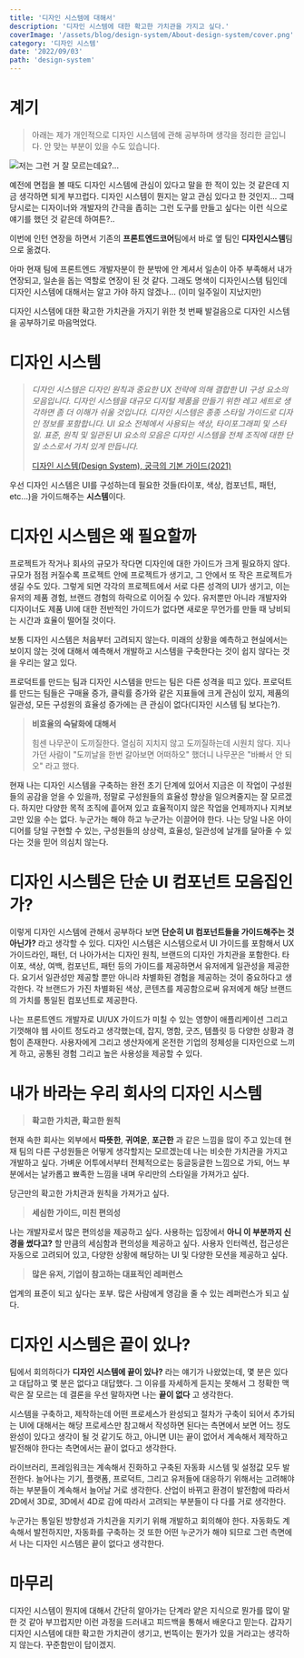 ```yaml
---
title: '디자인 시스템에 대해서'
description: '디자인 시스템에 대한 확고한 가치관을 가지고 싶다.'
coverImage: '/assets/blog/design-system/About-design-system/cover.png'
category: '디자인 시스템'
date: '2022/09/03'
path: 'design-system'
---
```


# 계기

> 아래는 제가 개인적으로 디자인 시스템에 관해 공부하며 생각을 정리한 글입니다. 안 맞는 부분이 있을 수도 있습니다.

![저는 그런 거 잘 모르는데요?...](/assets/blog/design-system/About-design-system/1.png)

예전에 면접을 볼 때도 디자인 시스템에 관심이 있다고 말을 한 적이 있는 것 같은데 지금 생각하면 되게 부끄럽다. 디자인 시스템이 뭔지는 알고 관심 있다고 한 것인지... 그때 당시로는 디자이너와 개발자의 간극을 좁히는 그런 도구를 만들고 싶다는 이런 식으로 얘기를 했던 것 같은데 하여튼?..

이번에 인턴 연장을 하면서 기존의 **프론트엔드코어**팀에서 바로 옆 팀인 **디자인시스템**팀으로 옮겼다.

아마 현재 팀에 프론트엔드 개발자분이 한 분밖에 안 계셔서 일손이 아주 부족해서 내가 연장되고, 일손을 돕는 역할로 연장이 된 것 같다. 그래도 명색이 디자인시스템 팀인데 디자인 시스템에 대해서는 알고 가야 하지 않겠나... (이미 일주일이 지났지만)

디자인 시스템에 대한 확고한 가치관을 가지기 위한 첫 번째 발걸음으로 디자인 시스템을 공부하기로 마음먹었다.

# 디자인 시스템

> _디자인 시스템은 디자인 원칙과 중요한 UX 전략에 의해 결합한 UI 구성 요소의 모음입니다. 디자인 시스템을 대규모 디지털 제품을 만들기 위한 레고 세트로 생각하면 좀 더 이해가 쉬울 것입니다. 디자인 시스템은 종종 스타일 가이드로 디자인 정보를 포함합니다. UI 요소 전체에서 사용되는 색상, 타이포그래피 및 스타일. 표준, 원칙 및 일관된 UI 요소의 모음은 디자인 시스템을 전체 조직에 대한 단일 소스로서 가치 있게 만듭니다._ 
>
> [디자인 시스템(Design System), 궁극의 기본 가이드(2021)](https://designlog.org/2512900)

우선 디자인 시스템은 UI를 구성하는데 필요한 것들(타이포, 색상, 컴포넌트, 패턴, etc...)을 가이드해주는 **시스템**이다. 

# 디자인 시스템은 왜 필요할까

프로젝트가 작거나 회사의 규모가 작다면 디자인에 대한 가이드가 크게 필요하지 않다. 규모가 점점 커질수록 프로젝트 안에 프로젝트가 생기고, 그 안에서 또 작은 프로젝트가 생길 수도 있다. 그렇게 되면 각각의 프로젝트에서 서로 다른 성격의 UI가 생기고, 이는 유저의 제품 경험, 브랜드 경험의 하락으로 이어질 수 있다. 유저뿐만 아니라 개발자와 디자이너도 제품 UI에 대한 전반적인 가이드가 없다면 새로운 무언가를 만들 때 낭비되는 시간과 효율이 떨어질 것이다.

보통 디자인 시스템은 처음부터 고려되지 않는다. 미래의 상황을 예측하고 현실에서는 보이지 않는 것에 대해서 예측해서 개발하고 시스템을 구축한다는 것이 쉽지 않다는 것을 우리는 알고 있다.

프로덕트를 만드는 팀과 디자인 시스템을 만드는 팀은 다른 성격을 띠고 있다. 프로덕트를 만드는 팀들은 구매율 증가, 클릭률 증가와 같은 지표들에 크게 관심이 있지, 제품의 일관성, 모든 구성원의 효율성 증가에는 큰 관심이 없다(디자인 시스템 팀 보다는?).

> **비효율의 숙달화에 대해서**
> 
> 힘센 나무꾼이 도끼질한다.
> 열심히 지치지 않고 도끼질하는데 시원치 않다.
> 지나가던 사람이 "도끼날을 한번 갈아보면 어떠하오" 했더니 나무꾼은
> "바빠서 안 되오"
> 라고 했다.

현재 나는 디자인 시스템을 구축하는 완전 초기 단계에 있어서 지금은 이 작업이 구성원들의 공감을 얻을 수 있을까, 정말로 구성원들의 효율성 향상을 일으켜줄지는 잘 모르겠다. 하지만 다양한 목적 조직에 흩어져 있고 효율적이지 않은 작업을 언제까지나 지켜보고만 있을 수는 없다. 누군가는 해야 하고 누군가는 이끌어야 한다. 나는 당일 나온 아이디어를 당일 구현할 수 있는, 구성원들의 상상력, 효율성, 일관성에 날개를 달아줄 수 있다는 것을 믿어 의심치 않는다.

# 디자인 시스템은 단순 UI 컴포넌트 모음집인가?

이렇게 디자인 시스템에 관해서 공부하다 보면 **단순히 UI 컴포넌트들을 가이드해주는 것 아닌가?** 라고 생각할 수 있다. 디자인 시스템은 시스템으로서 UI 가이드를 포함해서 UX 가이드라인, 패턴, 더 나아가서는 디자인 원칙, 브랜드의 디자인 가치관을 포함한다. 타이포, 색상, 여백, 컴포넌트, 패턴 등의 가이드를 제공하면서 유저에게 일관성을 제공한다. 요기서 일관성만 제공할 뿐만 아니라 차별화된 경험을 제공하는 것이 중요하다고 생각한다. 각 브랜드가 가진 차별화된 색상, 콘텐츠를 제공함으로써 유저에게 해당 브랜드의 가치를 통일된 컴포넌트로 제공한다.

나는 프론트엔드 개발자로 UI/UX 가이드가 미칠 수 있는 영향이 애플리케이션 그리고 기껏해야 웹 사이트 정도라고 생각했는데, 잡지, 명함, 굿즈, 템플릿 등 다양한 상황과 경험이 존재한다. 사용자에게 그리고 생산자에게 온전한 기업의 정체성을 디자인으로 느끼게 하고, 공통된 경험 그리고 높은 사용성을 제공할 수 있다.

# 내가 바라는 우리 회사의 디자인 시스템

> **확고한 가치관, 확고한 원칙**

현재 속한 회사는 외부에서 **따뜻한**, **귀여운**, **포근한** 과 같은 느낌을 많이 주고 있는데 현재 팀의 다른 구성원들은 어떻게 생각할지는 모르겠는데 나는 비슷한 가치관을 가지고 개발하고 싶다. 가벼운 어투에서부터 전체적으로는 둥글둥글한 느낌으로 가되, 어느 부분에서는 날카롭고 뾰족한 느낌을 내며 우리만의 스타일을 가져가고 싶다.

당근만의 확고한 가치관과 원칙을 가져가고 싶다.

> **세심한 가이드, 미친 편의성**

나는 개발자로서 많은 편의성을 제공하고 싶다. 사용하는 입장에서 **아니 이 부분까지 신경을 썼다고?** 할 만큼의 세심함과 편의성을 제공하고 싶다. 사용자 인터렉션, 접근성은 자동으로 고려되어 있고, 다양한 상황에 해당하는 UI 및 다양한 모션을 제공하고 싶다.

> **많은 유저, 기업이 참고하는 대표적인 레퍼런스**

업계의 표준이 되고 싶다는 포부. 많은 사람에게 영감을 줄 수 있는 레퍼런스가 되고 싶다.

# 디자인 시스템은 끝이 있나?

팀에서 회의하다가 **디자인 시스템에 끝이 있나?** 라는 얘기가 나왔었는데, 몇 분은 있다고 대답하고 몇 분은 없다고 대답했다. 그 이유를 자세하게 듣지는 못해서 그 정확한 맥락은 잘 모르는 데 결론을 우선 말하자면 나는 **끝이 없다** 고 생각한다.

시스템을 구축하고, 제작하는데 어떤 프로세스가 완성되고 절차가 구축이 되어서 추가되는 UI에 대해서는 해당 프로세스만 참고해서 작성하면 된다는 측면에서 보면 어느 정도 완성이 있다고 생각이 될 것 같기도 하고, 아니면 UI는 끝이 없어서 계속해서 제작하고 발전해야 한다는 측면에서는 끝이 없다고 생각한다.

라이브러리, 프레임워크는 계속해서 진화하고 구축된 자동화 시스템 및 설정값 모두 발전한다. 늘어나는 기기, 플랫폼, 프로덕트, 그리고 유저들에 대응하기 위해서는 고려해야 하는 부분들이 계속해서 늘어날 거로 생각한다. 산업이 바뀌고 환경이 발전함에 따라서 2D에서 3D로, 3D에서 4D로 감에 따라서 고려되는 부분들이 다 다를 거로 생각한다.

누군가는 통일된 방향성과 가치관을 지키기 위해 개발하고 회의해야 한다. 자동화도 계속해서 발전하지만, 자동화를 구축하는 것 또한 어떤 누군가가 해야 되므로 그런 측면에서 나는 디자인 시스템은 끝이 없다고 생각한다.

# 마무리

디자인 시스템이 뭔지에 대해서 간단히 알아가는 단계라 얕은 지식으로 뭔가를 많이 말한 것 같아 부끄럽지만 이런 과정을 드러내고 피드백을 통해서 배운다고 믿는다. 갑자기 디자인 시스템에 대한 확고한 가치관이 생기고, 번뜩이는 뭔가가 있을 거라고는 생각하지 않는다. 꾸준함만이 답이겠지.
